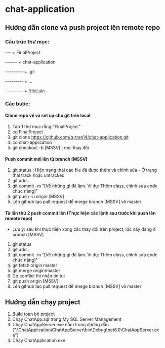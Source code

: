 # chat-application
## Hướng dẫn clone và push project lên remote repo
### Cấu trúc thư mục:
--- + FinalProject
  
------ + chat-application

--------- + .git

--------- + ...

--------- + [file].sln

### Các bước:
#### Clone repo về và set up cho git trên local
1. Tạo 1 thư mục rỗng "FinalProject"
2. cd FinalProject
3. git clone https://github.com/q-tran14/chat-application.git
4. cd chat-application
5. git checkout -b [MSSV] : mọi thay đổi 

#### Push commit mới lên từ branch [MSSV]
1. git status : Hiện trạng thái các file đã được thêm và chỉnh sửa - Ở trạng thái track hoặc untracked
2. git add .
3. git commit -m "[Về những gì đã làm. Ví dụ: Thêm class, chỉnh sửa code chức năng]"
4. git push -u origin [MSSV]
5. Lên github tạo pull request để merge branch [MSSV] vô master

#### Từ lần thứ 2 push commit lên (Thực hiện các lệnh sau trước khi push lên remote repo)
- Lưu ý: sau khi thực hiện xong các thay đổi trên project, lúc này đang ở branch [MSSV]
1. git status
2. git add .
3. git commit -m "[Về những gì đã làm. Ví dụ: Thêm class, chỉnh sửa code chức năng]"
4. git fetch origin master
5. git merge origin/master
6. Có conflict thì nhắn tin tui
6. git push origin [MSSV]
7. Lên github tạo pull request để merge branch [MSSV] vô master

## Hướng dẫn chạy project
1. Build toàn bộ project
2. Chạy ChatApp.sql trong My SQL Server Management
3. Chạy ChatAppServer.exe nằm trong đường dẫn (".\ChatApplication\ChatAppServer\bin\Debug\net6.0\ChatAppServer.exe")
4. Chạy ChatApplication.exe
